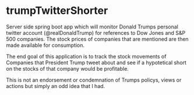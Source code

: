 # trumpTwitterShorter
Server side spring boot app which will monitor Donald Trumps personal twitter account (@realDonaldTrump) for references to Dow Jones and S&amp;P 500 companies. The stock prices of companies that are mentioned are then made available for consumption.

The end goal of this application is to track the stock movements of Companies that President Trump tweet about and see if a hypotetical short on the stocks of that company would be profitable. 

This is not an endorsement or condemnation of Trumps policys, views or actions but simply an odd idea that I had. 
